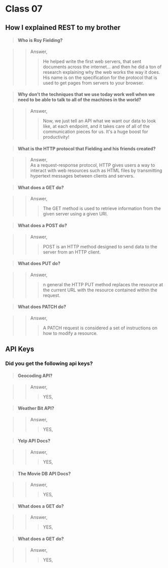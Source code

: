 # **Class 07**  

## **How I explained REST to my brother**  

>#### Who is Roy Fielding?  

>>Answer,  
>>> He helped write the first web servers, that sent documents across the internet… and then he did a ton of research explaining why the web works the way it does. His name is on the specification for the protocol that is used to get pages from servers to your browser.

>#### Why don’t the techniques that we use today work well when we need to be able to talk to all of the machines in the world? 

>>Answer,  
>>>Now, we just tell an API what we want our data to look like, at each endpoint, and it takes care of all of the communication pieces for us. It's a huge boost for productivity!



>#### What is the HTTP protocol that Fielding and his friends created?

>>Answer,    
>>As a request-response protocol, HTTP gives users a way to interact with web resources such as HTML files by transmitting hypertext messages between clients and servers.

>#### What does a GET do?

>>Answer,  
>>>The GET method is used to retrieve information from the given server using a given URI.

>#### What does a POST do?

>>Answer,  
>>>POST is an HTTP method designed to send data to the server from an HTTP client.

>#### What does PUT do?

>>Answer,  
>>>n general the HTTP PUT method replaces the resource at the current URL with the resource contained within the request.

>#### What does PATCH do?

>>Answer,  
>>>A PATCH request is considered a set of instructions on how to modify a resource.

## **API Keys**  

### Did you get the following api keys?

>#### Geocoding API?

>>Answer,  
>>>YES,

>#### Weather Bit API?

>>Answer,  
>>>YES,

>#### Yelp API Docs?

>>Answer,  
>>>YES,

>#### The Movie DB API Docs?

>>Answer,  
>>>YES,

>#### What does a GET do?

>>Answer,  
>>>YES,

>#### What does a GET do?

>>Answer,  
>>>YES,

